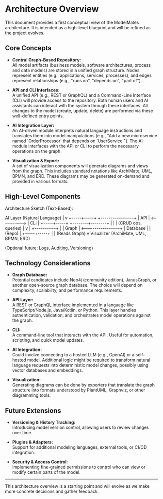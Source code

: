 # Architecture Overview

This document provides a first conceptual view of the ModelMates architecture. It is intended as a high-level blueprint and will be refined as the project evolves.

## Core Concepts

- **Central Graph-Based Repository:**  
  All model artifacts (business models, software architectures, process and data models) are stored in a unified graph structure. Nodes represent entities (e.g., applications, services, processes), and edges represent relationships (e.g., "runs on", "depends on", "part of").

- **API and CLI Interfaces:**  
  A unified API (e.g., REST or GraphQL) and a Command-Line Interface (CLI) will provide access to the repository. Both human users and AI assistants can interact with the system through these interfaces. All changes to the model (create, update, delete) are performed via these well-defined entry points.

- **AI Integration Layer:**  
  An AI-driven module interprets natural language instructions and translates them into model manipulations (e.g., "Add a new microservice named 'OrderProcessor' that depends on 'UserService'"). The AI module interfaces with the API or CLI to perform the necessary operations on the graph.

- **Visualization & Export:**  
  A set of visualization components will generate diagrams and views from the graph. This includes standard notations like ArchiMate, UML, BPMN, and ERD. These diagrams may be generated on-demand and provided in various formats.

## High-Level Components

Architecture Sketch (Text-Based):

  AI Layer (Natural Language)
        |
        v
  +-----+-----+              +-----------------+
  |   API     | <----------> |       CLI       |
  +-----+-----+              +--------+--------+
        |                           |
        | (CRUD ops, queries)       |
        v                           |
    +-----------+                   |
    |  Graph    | <-----------------+
    | Database  |
    | (Repo)    |
    +-----+-----+
          |
          | (Reads Graph)
          v
      Visualizer
       (ArchiMate, UML, BPMN, ERD)
       
   (Optional future: Logs, Auditing, Versioning)

## Technology Considerations

- **Graph Database:**  
  Potential candidates include Neo4j (community edition), JanusGraph, or another open-source graph database. The choice will depend on complexity, scalability, and performance requirements.

- **API Layer:**  
  A REST or GraphQL interface implemented in a language like TypeScript/Node.js, Java/Kotlin, or Python. This layer handles authentication, validation, and orchestrates model operations against the graph.

- **CLI:**  
  A command-line tool that interacts with the API. Useful for automation, scripting, and quick model updates.

- **AI Integration:**  
  Could involve connecting to a hosted LLM (e.g., OpenAI) or a self-hosted model. Additional logic might be required to transform natural language requests into deterministic model changes, possibly using vector databases and embeddings.

- **Visualization:**  
  Generating diagrams can be done by exporters that translate the graph structure into formats understood by PlantUML, Graphviz, or other diagramming tools.

## Future Extensions

- **Versioning & History Tracking:**  
  Introducing model version control, allowing users to review changes over time.

- **Plugins & Adapters:**  
  Support for additional modeling languages, external tools, or CI/CD integration.

- **Security & Access Control:**  
  Implementing fine-grained permissions to control who can view or modify certain parts of the model.

---

This architecture overview is a starting point and will evolve as we make more concrete decisions and gather feedback.
